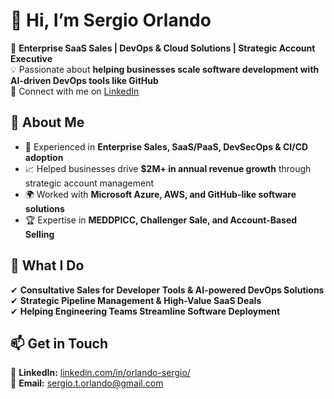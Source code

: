 # 👋 Hi, I’m Sergio Orlando

🚀 **Enterprise SaaS Sales | DevOps & Cloud Solutions | Strategic Account Executive**  
💡 Passionate about **helping businesses scale software development with AI-driven DevOps tools like GitHub**  
🔗 Connect with me on [LinkedIn](https://linkedin.com/in/orlando-sergio/)  

## 🔹 About Me  
- 💼 Experienced in **Enterprise Sales, SaaS/PaaS, DevSecOps & CI/CD adoption**  
- 📈 Helped businesses drive **$2M+ in annual revenue growth** through strategic account management  
- 🌍 Worked with **Microsoft Azure, AWS, and GitHub-like software solutions**  
- 🏆 Expertise in **MEDDPICC, Challenger Sale, and Account-Based Selling**  

## 🔹 What I Do  
✔ **Consultative Sales for Developer Tools & AI-powered DevOps Solutions**  
✔ **Strategic Pipeline Management & High-Value SaaS Deals**  
✔ **Helping Engineering Teams Streamline Software Deployment**  

## 📫 Get in Touch  
💼 **LinkedIn:** [linkedin.com/in/orlando-sergio/](https://linkedin.com/in/orlando-sergio/)  
📩 **Email:** sergio.t.orlando@gmail.com  
